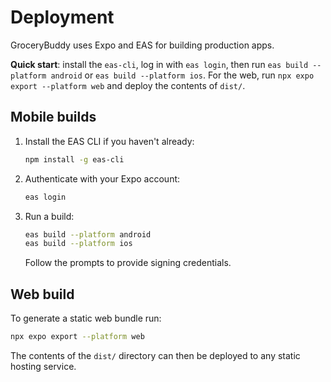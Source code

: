 # Deployment

GroceryBuddy uses Expo and EAS for building production apps.

**Quick start**: install the `eas-cli`, log in with `eas login`, then run
`eas build --platform android` or `eas build --platform ios`. For the web, run
`npx expo export --platform web` and deploy the contents of `dist/`.

## Mobile builds
1. Install the EAS CLI if you haven't already:
   ```bash
   npm install -g eas-cli
   ```
2. Authenticate with your Expo account:
   ```bash
   eas login
   ```
3. Run a build:
   ```bash
   eas build --platform android
   eas build --platform ios
   ```
   Follow the prompts to provide signing credentials.

## Web build
To generate a static web bundle run:
```bash
npx expo export --platform web
```
The contents of the `dist/` directory can then be deployed to any static hosting service.
